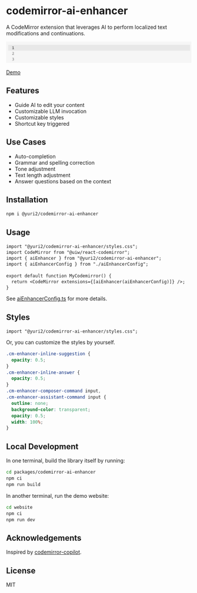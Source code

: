 # codemirror-ai-enhancer

A CodeMirror extension that leverages AI to perform localized text modifications and continuations.

![demo.gif](https://github.com/yuri2peter/codemirror-ai-enhancer/blob/main/demo.gif?raw=true)

[Demo](https://codemirror-ai-enhancer.vercel.app)

## Features

- Guide AI to edit your content
- Customizable LLM invocation
- Customizable styles
- Shortcut key triggered

## Use Cases

- Auto-completion
- Grammar and spelling correction
- Tone adjustment
- Text length adjustment
- Answer questions based on the context

## Installation

```bash
npm i @yuri2/codemirror-ai-enhancer
```

## Usage

```tsx
import "@yuri2/codemirror-ai-enhancer/styles.css";
import CodeMirror from "@uiw/react-codemirror";
import { aiEnhancer } from "@yuri2/codemirror-ai-enhancer";
import { aiEnhancerConfig } from "./aiEnhancerConfig";

export default function MyCodemirror() {
  return <CodeMirror extensions={[aiEnhancer(aiEnhancerConfig)]} />;
}
```

See [aiEnhancerConfig.ts](<https://github.com/yuri2peter/codemirror-ai-enhancer/blob/main/website/src/app/(main)/(home)/components/MarkdownCodemirror/aiEnhancerConfig.ts>) for more details.

## Styles

```tsx
import "@yuri2/codemirror-ai-enhancer/styles.css";
```

Or, you can customize the styles by yourself.

```css
.cm-enhancer-inline-suggestion {
  opacity: 0.5;
}
.cm-enhancer-inline-answer {
  opacity: 0.5;
}
.cm-enhancer-composer-command input,
.cm-enhancer-assistant-command input {
  outline: none;
  background-color: transparent;
  opacity: 0.5;
  width: 100%;
}
```

## Local Development

In one terminal, build the library itself by running:

```bash
cd packages/codemirror-ai-enhancer
npm ci
npm run build
```

In another terminal, run the demo website:

```bash
cd website
npm ci
npm run dev
```

## Acknowledgements

Inspired by [codemirror-copilot](https://github.com/asadm/codemirror-copilot).

## License

MIT
